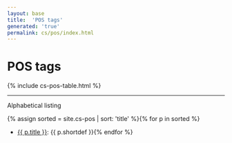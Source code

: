 ```yaml
---
layout: base
title:  'POS tags'
generated: 'true'
permalink: cs/pos/index.html
---
```


# POS tags

{% include cs-pos-table.html %}

----------

Alphabetical listing

{% assign sorted = site.cs-pos | sort: 'title' %}{% for p in sorted %}
* [{{ p.title }}](): {{ p.shortdef }}{% endfor %}
